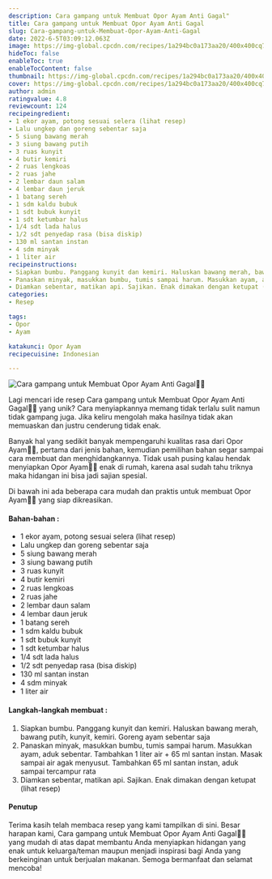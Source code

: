 ```yaml
---
description: Cara gampang untuk Membuat Opor Ayam Anti Gagal"
title: Cara gampang untuk Membuat Opor Ayam Anti Gagal
slug: Cara-gampang-untuk-Membuat-Opor-Ayam-Anti-Gagal
date: 2022-6-5T03:09:12.063Z
image: https://img-global.cpcdn.com/recipes/1a294bc0a173aa20/400x400cq70/photo.jpg
hideToc: false
enableToc: true
enableTocContent: false
thumbnail: https://img-global.cpcdn.com/recipes/1a294bc0a173aa20/400x400cq70/photo.jpg
cover: https://img-global.cpcdn.com/recipes/1a294bc0a173aa20/400x400cq70/photo.jpg
author: admin
ratingvalue: 4.8
reviewcount: 124
recipeingredient:
- 1 ekor ayam, potong sesuai selera (lihat resep)
- Lalu ungkep dan goreng sebentar saja
- 5 siung bawang merah
- 3 siung bawang putih
- 3 ruas kunyit
- 4 butir kemiri
- 2 ruas lengkoas
- 2 ruas jahe
- 2 lembar daun salam
- 4 lembar daun jeruk
- 1 batang sereh
- 1 sdm kaldu bubuk
- 1 sdt bubuk kunyit
- 1 sdt ketumbar halus
- 1/4 sdt lada halus
- 1/2 sdt penyedap rasa (bisa diskip)
- 130 ml santan instan
- 4 sdm minyak
- 1 liter air
recipeinstructions:
- Siapkan bumbu. Panggang kunyit dan kemiri. Haluskan bawang merah, bawang putih, kunyit, kemiri. Goreng ayam sebentar saja
- Panaskan minyak, masukkan bumbu, tumis sampai harum. Masukkan ayam, aduk sebentar. Tambahkan 1 liter air + 65 ml santan instan. Masak sampai air agak menyusut. Tambahkan 65 ml santan instan, aduk sampai tercampur rata
- Diamkan sebentar, matikan api. Sajikan. Enak dimakan dengan ketupat (lihat resep)
categories:
- Resep

tags:
- Opor
- Ayam

katakunci: Opor Ayam
recipecuisine: Indonesian

---
```


![Cara gampang untuk Membuat Opor Ayam Anti Gagal👩‍🍳](https://img-global.cpcdn.com/recipes/1a294bc0a173aa20/400x400cq70/photo.jpg)

Lagi mencari ide resep Cara gampang untuk Membuat Opor Ayam Anti Gagal👩‍🍳 yang unik? Cara menyiapkannya memang tidak terlalu sulit namun tidak gampang juga. Jika keliru mengolah maka hasilnya tidak akan memuaskan dan justru cenderung tidak enak.

Banyak hal yang sedikit banyak mempengaruhi kualitas rasa dari Opor Ayam👩‍🍳, pertama dari jenis bahan, kemudian pemilihan bahan segar sampai cara membuat dan menghidangkannya. Tidak usah pusing kalau hendak menyiapkan Opor Ayam👩‍🍳 enak di rumah, karena asal sudah tahu triknya maka hidangan ini bisa jadi sajian spesial.

Di bawah ini ada beberapa cara mudah dan praktis untuk membuat Opor Ayam👩‍🍳 yang siap dikreasikan.

<!--inarticleads1-->

#### Bahan-bahan :

- 1 ekor ayam, potong sesuai selera (lihat resep)
- Lalu ungkep dan goreng sebentar saja
- 5 siung bawang merah
- 3 siung bawang putih
- 3 ruas kunyit
- 4 butir kemiri
- 2 ruas lengkoas
- 2 ruas jahe
- 2 lembar daun salam
- 4 lembar daun jeruk
- 1 batang sereh
- 1 sdm kaldu bubuk
- 1 sdt bubuk kunyit
- 1 sdt ketumbar halus
- 1/4 sdt lada halus
- 1/2 sdt penyedap rasa (bisa diskip)
- 130 ml santan instan
- 4 sdm minyak
- 1 liter air

<!--inarticleads2-->

#### Langkah-langkah membuat :

1. Siapkan bumbu. Panggang kunyit dan kemiri. Haluskan bawang merah, bawang putih, kunyit, kemiri. Goreng ayam sebentar saja
1. Panaskan minyak, masukkan bumbu, tumis sampai harum. Masukkan ayam, aduk sebentar. Tambahkan 1 liter air + 65 ml santan instan. Masak sampai air agak menyusut. Tambahkan 65 ml santan instan, aduk sampai tercampur rata
1. Diamkan sebentar, matikan api. Sajikan. Enak dimakan dengan ketupat (lihat resep)

#### Penutup

Terima kasih telah membaca resep yang kami tampilkan di sini. Besar harapan kami, Cara gampang untuk Membuat Opor Ayam Anti Gagal👩‍🍳 yang mudah di atas dapat membantu Anda menyiapkan hidangan yang enak untuk keluarga/teman maupun menjadi inspirasi bagi Anda yang berkeinginan untuk berjualan makanan. Semoga bermanfaat dan selamat mencoba!